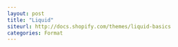 ```yaml
---
layout: post
title: "Liquid"
siteurl: http://docs.shopify.com/themes/liquid-basics
categories: Format
---
```

